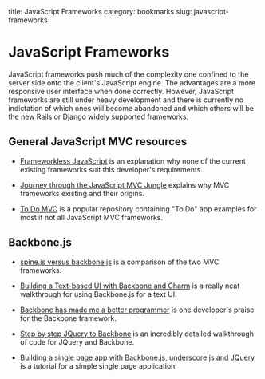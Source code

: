 title: JavaScript Frameworks
category: bookmarks
slug: javascript-frameworks


# JavaScript Frameworks
JavaScript frameworks push much of the complexity one confined to the server
side onto the client's JavaScript engine. The advantages are a more responsive
user interface when done correctly. However, JavaScript frameworks are still
under heavy development and there is currently no indictation of which ones
will become abandoned and which others will be the new Rails or Django widely
supported frameworks.

## General JavaScript MVC resources
* [Frameworkless JavaScript](https://muut.com/blog/technology/frameworkless-javascript.html)
  is an explanation why none of the current existing frameworks suit this
  developer's requirements.

* [Journey through the JavaScript MVC Jungle](http://coding.smashingmagazine.com/2012/07/27/journey-through-the-javascript-mvc-jungle/)
  explains why MVC frameworks existing and their origins.

* [To Do MVC](https://github.com/tastejs/todomvc) is a popular repository
  containing "To Do" app examples for most if not all JavaScript MVC 
  frameworks.

## Backbone.js
* [spine.js versus backbone.js](http://hjortureh.tumblr.com/post/22117245794/spine-js-vs-backbone-js)
  is a comparison of the two MVC frameworks.

* [Building a Text-based UI with Backbone and Charm](http://tobyho.com/2012/07/19/backbone-charm-text-based-ui/)
  is a really neat walkthrough for using Backbone.js for a text UI.

* [Backbone has made me a better programmer](http://floatleft.com/notebook/backbone-has-made-me-a-better-programmer/)
  is one developer's praise for the Backbone framework.

* [Step by step JQuery to Backbone](https://github.com/kjbekkelund/writings/blob/master/published/understanding-backbone.md/)
  is an incredibly detailed walkthrough of code for JQuery and Backbone.

* [Building a single page app with Backbone.js, underscore.js and JQuery](https://blog.andyet.com/2010/oct/29/building-a-single-page-app-with-backbonejs-undersc/)
  is a tutorial for a simple single page application.
